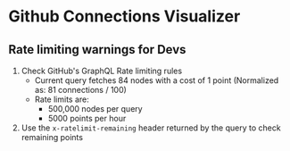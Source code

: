 # Github Connections Visualizer

## Rate limiting warnings for Devs
1. Check GitHub's GraphQL Rate limiting rules
    - Current query fetches 84 nodes with a cost of 1 point (Normalized as: 81 connections / 100)
    - Rate limits are: 
        - 500,000 nodes per query
        - 5000 points per hour
2. Use the `x-ratelimit-remaining` header returned by the query to check remaining points

